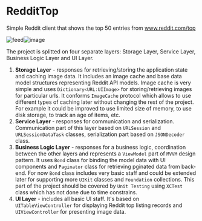# RedditTop
Simple Reddit client that shows the top 50 entries from www.reddit.com/top

![feed](https://github.com/ninjaproger/RedditTop/blob/master/screen1.png)![image](https://github.com/ninjaproger/RedditTop/blob/master/screen2.png)

The project is splitted on four separate layers: Storage Layer, Service Layer, Business Logic Layer and UI Layer.
1) **Storage Layer** - responses for retrieving/storing the application state and caching image data. It includes an image cache and base data model structures representing Reddit API models. Image cache is very simple and uses `Dictionary<URL:UIImage>` for storing/retrieving images for particular urls. It conforms `ImageCache` protocol which allows to  use different types of caching later without changing the rest of the project. For example it could be improved to use limited size of memory, to use disk storage, to track an age of items, etc.
2) **Service Layer** - responses for communication and serialization. Communication part of this layer based on `URLSession` and `URLSessionDataTask` classes, serialization part based on `JSONDecoder` class.
3) **Business Logic Layer** - responses for a business logic, coordination between the other layers and represents a `ViewModel` part of `MVVM` design pattern. It uses `Bond` class for binding the model data with UI components and `Paginator` class for retrieving pginated data from back-end. For now `Bond` class includes very basic staff and could be extended later for supporting more `UIKit` classes and `Foundation` collections. This part of the project should be covered by `Unit Testing` using `XCTest` class which has not done due to time constrains.
4) **UI Layer** - includes all basic UI staff. It's based on `UITableViewController` for displaying Reddit top listing records and `UIViewController` for presenting image data.

